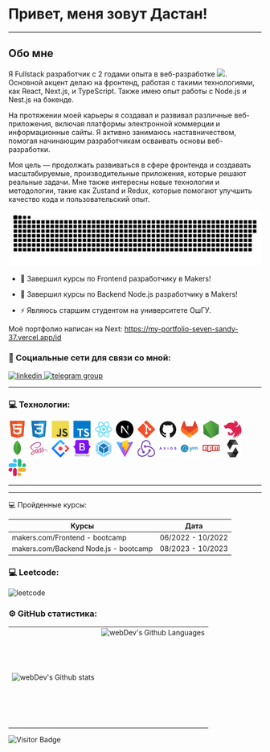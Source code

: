 # Привет, меня зовут Дастан!

---
## Обо мне

Я Fullstack разработчик с 2 годами опыта в веб-разработке <img src="https://media.giphy.com/media/WUlplcMpOCEmTGBtBW/giphy.gif" width="30px">. Основной акцент делаю на фронтенд, работая с такими технологиями, как React, Next.js, и TypeScript. Также имею опыт работы с Node.js и Nest.js на бэкенде.

На протяжении моей карьеры я создавал и развивал различные веб-приложения, включая платформы электронной коммерции и информационные сайты. Я активно занимаюсь наставничеством, помогая начинающим разработчикам осваивать основы веб-разработки.

Моя цель — продолжать развиваться в сфере фронтенда и создавать масштабируемые, производительные приложения, которые решают реальные задачи. Мне также интересны новые технологии и методологии, такие как Zustand и Redux, которые помогают улучшить качество кода и пользовательский опыт.


<p align="center">
 <img width="600" src="assets/github-snake.svg" alt="snake"/>
</p>

- :seedling: Завершил курсы по Frontend разработчику в Makers!

- :seedling: Завершил курсы по Backend Node.js разработчику в Makers!

- :zap: Являюсь старшим студентом на университете ОшГУ.

Моё портфолио написан на Next: https://my-portfolio-seven-sandy-37.vercel.app/id

### 🤝 Социальные сети для связи со мной:

  <div id="badges">
    <a href="https://www.linkedin.com/in/dastan-nurgazy-uulu-33aa512a0/" target="_blank">
      <img src="https://cdn-icons-png.flaticon.com/512/2504/2504799.png" width="35" height="35" alt="linkedin" />
    </a>
    <a href="https://web.telegram.org/a/" target="_blank">
      <img src="https://cdn-icons-png.flaticon.com/512/2111/2111646.png" width="35" height="35" alt="telegram group" />
    </a>
  </div>

---

### 💻 Технологии:

<div>
  <img src="https://github.com/devicons/devicon/blob/master/icons/html5/html5-original.svg" title="html5" alt="html5" width="35" height="35"/>&nbsp
  <img src="https://github.com/devicons/devicon/blob/master/icons/css3/css3-original.svg" title="css" alt="css" width="35" height="35"/>&nbsp
  <img src="https://github.com/devicons/devicon/blob/master/icons/javascript/javascript-original.svg" title="javascript" alt="javascript" width="35" height="35"/>&nbsp
  <img src="https://github.com/devicons/devicon/blob/master/icons/typescript/typescript-original.svg" title="typescript" alt="typescript" width="35" height="35"/>&nbsp
  <img src="https://github.com/devicons/devicon/blob/master/icons/react/react-original.svg" title="reactjs" alt="reactjs" width="35" height="35"/>&nbsp
  <img src="https://github.com/devicons/devicon/blob/master/icons/nextjs/nextjs-original.svg" title="nextjs" alt="nextjs" width="35" height="35"/>&nbsp
  <img src="https://github.com/devicons/devicon/blob/master/icons/git/git-original.svg" title="git" alt="git" width="35" height="35"/>&nbsp
  <img src="https://github.com/devicons/devicon/blob/master/icons/github/github-original.svg" title="github" alt="github" width="35" height="35"/>&nbsp
  <img src="https://github.com/devicons/devicon/blob/master/icons/gitlab/gitlab-original.svg" title="gitlab" alt="gitlab" width="35" height="35"/>&nbsp
  <img src="https://github.com/devicons/devicon/blob/master/icons/nodejs/nodejs-original.svg" title="nodejs" alt="nodejs" width="35" height="35"/>&nbsp
  <img src="https://github.com/devicons/devicon/blob/master/icons/nestjs/nestjs-original.svg" title="nestjs" alt="nestjs" width="35" height="35"/>&nbsp
  <img src="https://github.com/devicons/devicon/blob/master/icons/mongodb/mongodb-original.svg" title="mongodb" alt="mongodb" width="35" height="35"/>&nbsp
  <img src="https://github.com/devicons/devicon/blob/master/icons/sass/sass-original.svg" title="sass/scss" alt="sass/scss" width="35" height="35"/>&nbsp;
  <img src="https://github.com/devicons/devicon/blob/master/icons/antdesign/antdesign-original.svg" title="antdesign" alt="antdesign" width="35" height="35"/>&nbsp;
  <img src="https://github.com/devicons/devicon/blob/master/icons/bootstrap/bootstrap-original-wordmark.svg" title="bootstrap" alt="bootstrap" width="35" height="35"/>&nbsp;
  <img src="https://github.com/devicons/devicon/blob/master/icons/webpack/webpack-original.svg" title="webpack" alt="webpack" width="35" height="35"/>&nbsp;
  <img src="https://github.com/devicons/devicon/blob/master/icons/vitejs/vitejs-original.svg" title="vitejs" alt="vitejs" width="35" height="35"/>&nbsp;
  <img src="https://github.com/devicons/devicon/blob/master/icons/redux/redux-original.svg" title="redux" alt="redux" width="35" height="35"/>&nbsp;
  <img src="https://github.com/devicons/devicon/blob/master/icons/axios/axios-plain-wordmark.svg" title="axios" alt="axios" width="35" height="35"/>&nbsp;
  <img src="https://github.com/devicons/devicon/blob/master/icons/yarn/yarn-original-wordmark.svg" title="yarn" alt="yarn" width="35" height="35"/>&nbsp;
  <img src="https://github.com/devicons/devicon/blob/master/icons/npm/npm-original-wordmark.svg" title="npm" alt="npm" width="35" height="35"/>&nbsp;
  <img src="https://github.com/devicons/devicon/blob/master/icons/solidity/solidity-original.svg" title="solidity" alt="solidity" width="35" height="35"/>&nbsp;
  <img src="https://github.com/devicons/devicon/blob/master/icons/slack/slack-original.svg" title="slack" alt="slack" width="35" height="35"/>&nbsp;
</div>

---

---

💻 Пройденные курсы:

| Курсы                                                           | Дата              |
| ----------------------------------------------------------------| :---------------: |
| makers.com/Frontend - bootcamp                                  | 06/2022 - 10/2022 |
| makers.com/Backend Node.js - bootcamp                                   | 08/2023 - 10/2023 |


### 💻 Leetcode:

![leetcode](https://leetcode.com/nurgazyuuludastan/)

### ⚙️ GitHub статистика:

<table>
  <tr>
    <td>
      <img align="left" src="http://github-readme-streak-stats.herokuapp.com?user=Dastan0307&theme=dark&background=000000" alt="webDev's Github stats" />
    </td>
    <td>
      <img height="195px" align="right" alt="webDev's Github Languages" src="https://github-readme-stats-sigma-five.vercel.app/api/top-langs/?username=Dastan0307&layout=compact&theme=vision-friendly-dark" />
    </td>
  </tr>
</table>

![Visitor Badge](https://visitor-badge.laobi.icu/badge?page_id=filimonovalexey)
